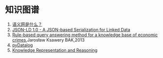 # 知识图谱
1. [语义网是什么？](semantic_web.md)
3. [JSON-LD 1.0 - A JSON-based Serialization for Linked Data](json-ld.md)
4. [Rule-based query answering method for a knowledge base of economic crimes](rule-thesis.ipynb),Jarosław Ksawery BAK,2013
5. [pyDatalog](pydatalog)
7. [Knowledge Representation and Reasoning](Knowledge-Representation-and-Reasoning)
